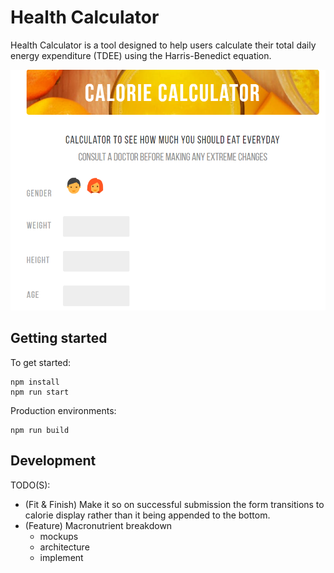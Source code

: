 # Health Calculator

Health Calculator is a tool designed to help users calculate their total daily energy expenditure (TDEE)
using the Harris-Benedict equation.

![Screenshot](reposcreenshot.PNG)

## Getting started

To get started:
```
npm install
npm run start
```

Production environments:
```
npm run build
```

## Development

TODO(S):
- (Fit & Finish) Make it so on successful submission the form transitions to calorie display rather than it being appended to the bottom.
- (Feature) Macronutrient breakdown
    - mockups
    - architecture
    - implement